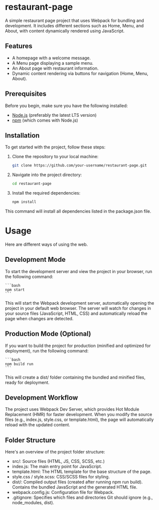 # restaurant-page

A simple restaurant page project that uses Webpack for bundling and development. It includes different sections such as Home, Menu, and About, with content dynamically rendered using JavaScript.

## Features

- A homepage with a welcome message.
- A Menu page displaying a sample menu.
- An About page with restaurant information.
- Dynamic content rendering via buttons for navigation (Home, Menu, About).

## Prerequisites

Before you begin, make sure you have the following installed:

- [Node.js](https://nodejs.org/) (preferably the latest LTS version)
- [npm](https://www.npmjs.com/get-npm) (which comes with Node.js)

## Installation

To get started with the project, follow these steps:

1. Clone the repository to your local machine:

   ```bash
   git clone https://github.com/your-username/restaurant-page.git
   ```

2. Navigate into the project directory:

    ```bash
    cd restaurant-page
    ```

3. Install the required dependencies:

    ```bash
    npm install
    ```

This command will install all dependencies listed in the package.json file.

# Usage
Here are different ways of using the web.

## Development Mode
To start the development server and view the project in your browser, run the following command:

    ```bash
    npm start
    ```

This will start the Webpack development server, automatically opening the project in your default web browser. The server will watch for changes in your source files (JavaScript, HTML, CSS) and automatically reload the page when changes are detected.

## Production Mode (Optional)
If you want to build the project for production (minified and optimized for deployment), run the following command:

    ```bash
    npm build run
    ```

This will create a dist/ folder containing the bundled and minified files, ready for deployment.

## Development Workflow
The project uses Webpack Dev Server, which provides Hot Module Replacement (HMR) for faster development. When you modify the source files (e.g., index.js, style.css, or template.html), the page will automatically reload with the updated content.

## Folder Structure
Here's an overview of the project folder structure:

- src/: Source files (HTML, JS, CSS, SCSS, etc.)  
- index.js: The main entry point for JavaScript.  
- template.html: The HTML template for the base structure of the page.  
- style.css / style.scss: CSS/SCSS files for styling.  
- dist/: Compiled output files (created after running npm run build). Contains the bundled JavaScript and the generated HTML file.  
- webpack.config.js: Configuration file for Webpack.  
- .gitignore: Specifies which files and directories Git should ignore (e.g., node_modules, dist).  
